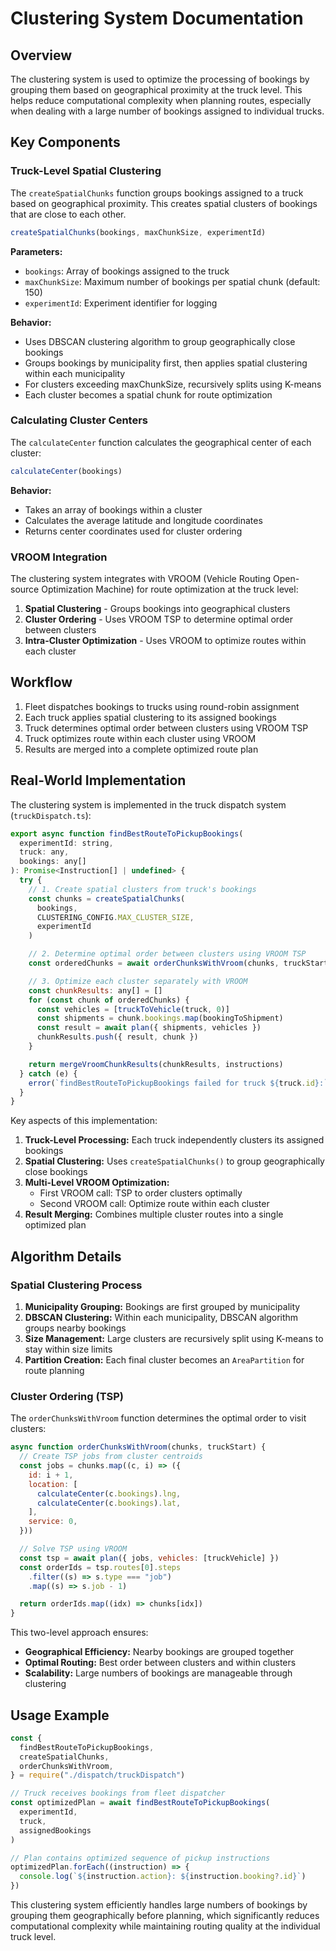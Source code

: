# Clustering System Documentation

## Overview

The clustering system is used to optimize the processing of bookings by grouping them based on geographical proximity at the truck level. This helps reduce computational complexity when planning routes, especially when dealing with a large number of bookings assigned to individual trucks.

## Key Components

### Truck-Level Spatial Clustering

The `createSpatialChunks` function groups bookings assigned to a truck based on geographical proximity. This creates spatial clusters of bookings that are close to each other.

```javascript
createSpatialChunks(bookings, maxChunkSize, experimentId)
```

**Parameters:**

- `bookings`: Array of bookings assigned to the truck
- `maxChunkSize`: Maximum number of bookings per spatial chunk (default: 150)
- `experimentId`: Experiment identifier for logging

**Behavior:**

- Uses DBSCAN clustering algorithm to group geographically close bookings
- Groups bookings by municipality first, then applies spatial clustering within each municipality
- For clusters exceeding maxChunkSize, recursively splits using K-means
- Each cluster becomes a spatial chunk for route optimization

### Calculating Cluster Centers

The `calculateCenter` function calculates the geographical center of each cluster:

```javascript
calculateCenter(bookings)
```

**Behavior:**

- Takes an array of bookings within a cluster
- Calculates the average latitude and longitude coordinates
- Returns center coordinates used for cluster ordering

### VROOM Integration

The clustering system integrates with VROOM (Vehicle Routing Open-source Optimization Machine) for route optimization at the truck level:

1. **Spatial Clustering** - Groups bookings into geographical clusters
2. **Cluster Ordering** - Uses VROOM TSP to determine optimal order between clusters
3. **Intra-Cluster Optimization** - Uses VROOM to optimize routes within each cluster

## Workflow

1. Fleet dispatches bookings to trucks using round-robin assignment
2. Each truck applies spatial clustering to its assigned bookings
3. Truck determines optimal order between clusters using VROOM TSP
4. Truck optimizes route within each cluster using VROOM
5. Results are merged into a complete optimized route plan

## Real-World Implementation

The clustering system is implemented in the truck dispatch system (`truckDispatch.ts`):

```javascript
export async function findBestRouteToPickupBookings(
  experimentId: string,
  truck: any,
  bookings: any[]
): Promise<Instruction[] | undefined> {
  try {
    // 1. Create spatial clusters from truck's bookings
    const chunks = createSpatialChunks(
      bookings,
      CLUSTERING_CONFIG.MAX_CLUSTER_SIZE,
      experimentId
    )

    // 2. Determine optimal order between clusters using VROOM TSP
    const orderedChunks = await orderChunksWithVroom(chunks, truckStart)

    // 3. Optimize each cluster separately with VROOM
    const chunkResults: any[] = []
    for (const chunk of orderedChunks) {
      const vehicles = [truckToVehicle(truck, 0)]
      const shipments = chunk.bookings.map(bookingToShipment)
      const result = await plan({ shipments, vehicles })
      chunkResults.push({ result, chunk })
    }

    return mergeVroomChunkResults(chunkResults, instructions)
  } catch (e) {
    error(`findBestRouteToPickupBookings failed for truck ${truck.id}:`, e)
  }
}
```

Key aspects of this implementation:

1. **Truck-Level Processing:** Each truck independently clusters its assigned bookings
2. **Spatial Clustering:** Uses `createSpatialChunks()` to group geographically close bookings
3. **Multi-Level VROOM Optimization:**
   - First VROOM call: TSP to order clusters optimally
   - Second VROOM call: Optimize route within each cluster
4. **Result Merging:** Combines multiple cluster routes into a single optimized plan

## Algorithm Details

### Spatial Clustering Process

1. **Municipality Grouping:** Bookings are first grouped by municipality
2. **DBSCAN Clustering:** Within each municipality, DBSCAN algorithm groups nearby bookings
3. **Size Management:** Large clusters are recursively split using K-means to stay within size limits
4. **Partition Creation:** Each final cluster becomes an `AreaPartition` for route planning

### Cluster Ordering (TSP)

The `orderChunksWithVroom` function determines the optimal order to visit clusters:

```javascript
async function orderChunksWithVroom(chunks, truckStart) {
  // Create TSP jobs from cluster centroids
  const jobs = chunks.map((c, i) => ({
    id: i + 1,
    location: [
      calculateCenter(c.bookings).lng,
      calculateCenter(c.bookings).lat,
    ],
    service: 0,
  }))

  // Solve TSP using VROOM
  const tsp = await plan({ jobs, vehicles: [truckVehicle] })
  const orderIds = tsp.routes[0].steps
    .filter((s) => s.type === "job")
    .map((s) => s.job - 1)

  return orderIds.map((idx) => chunks[idx])
}
```

This two-level approach ensures:

- **Geographical Efficiency:** Nearby bookings are grouped together
- **Optimal Routing:** Best order between clusters and within clusters
- **Scalability:** Large numbers of bookings are manageable through clustering

## Usage Example

```javascript
const {
  findBestRouteToPickupBookings,
  createSpatialChunks,
  orderChunksWithVroom,
} = require("./dispatch/truckDispatch")

// Truck receives bookings from fleet dispatcher
const optimizedPlan = await findBestRouteToPickupBookings(
  experimentId,
  truck,
  assignedBookings
)

// Plan contains optimized sequence of pickup instructions
optimizedPlan.forEach((instruction) => {
  console.log(`${instruction.action}: ${instruction.booking?.id}`)
})
```

This clustering system efficiently handles large numbers of bookings by grouping them geographically before planning, which significantly reduces computational complexity while maintaining routing quality at the individual truck level.

